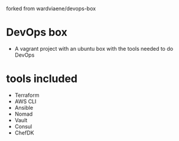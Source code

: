 forked from wardviaene/devops-box

# DevOps box
* A vagrant project with an ubuntu box with the tools needed to do DevOps

# tools included
* Terraform
* AWS CLI
* Ansible
* Nomad
* Vault
* Consul
* ChefDK
